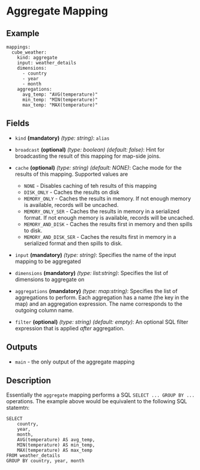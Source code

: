 
# Aggregate Mapping

## Example
```
mappings:
  cube_weather:
    kind: aggregate
    input: weather_details
    dimensions:
      - country
      - year
      - month
    aggregations:
      avg_temp: "AVG(temperature)"
      min_temp: "MIN(temperature)"
      max_temp: "MAX(temperature)"
```

## Fields

* `kind` **(mandatory)** *(type: string)*: `alias`

* `broadcast` **(optional)** *(type: boolean)* *(default: false)*: 
Hint for broadcasting the result of this mapping for map-side joins.

* `cache` **(optional)** *(type: string)* *(default: NONE)*:
Cache mode for the results of this mapping. Supported values are
  * `NONE` - Disables caching of teh results of this mapping
  * `DISK_ONLY` - Caches the results on disk
  * `MEMORY_ONLY` - Caches the results in memory. If not enough memory is available, records will be uncached.
  * `MEMORY_ONLY_SER` - Caches the results in memory in a serialized format. If not enough memory is available, records will be uncached.
  * `MEMORY_AND_DISK` - Caches the results first in memory and then spills to disk.
  * `MEMORY_AND_DISK_SER` - Caches the results first in memory in a serialized format and then spills to disk.

* `input` **(mandatory)** *(type: string)*:
Specifies the name of the input mapping to be aggregated

* `dimensions` **(mandatory)** *(type: list:string)*:
Specifies the list of dimensions to aggregate on

* `aggregations` **(mandatory)** *(type: map:string)*:
Specifies the list of aggregations to perform. Each aggregation has a name (the key in the
map) and an aggregation expression. The name corresponds to the outgoing column name.

* `filter` **(optional)** *(type: string)* *(default: empty)*:
An optional SQL filter expression that is applied *after* aggregation.


## Outputs
* `main` - the only output of the aggregate mapping


## Description
Essentially the `aggregate` mapping performs a SQL `SELECT ... GROUP BY ...` operations. The
example above would be equivalent to the following SQL statemtn:
```
SELECT
    country,
    year,
    month,
    AVG(temperature) AS avg_temp,
    MIN(temperature) AS min_temp,
    MAX(temperature) AS max_temp
FROM weather_details
GROUP BY country, year, month    
```
